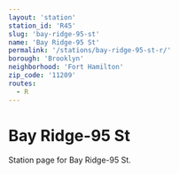 ```yaml
---
layout: 'station'
station_id: 'R45'
slug: 'bay-ridge-95-st'
name: 'Bay Ridge-95 St'
permalink: '/stations/bay-ridge-95-st-r/'
borough: 'Brooklyn'
neighborhood: 'Fort Hamilton'
zip_code: '11209'
routes:
  - R
---
```

# Bay Ridge-95 St

Station page for Bay Ridge-95 St.
